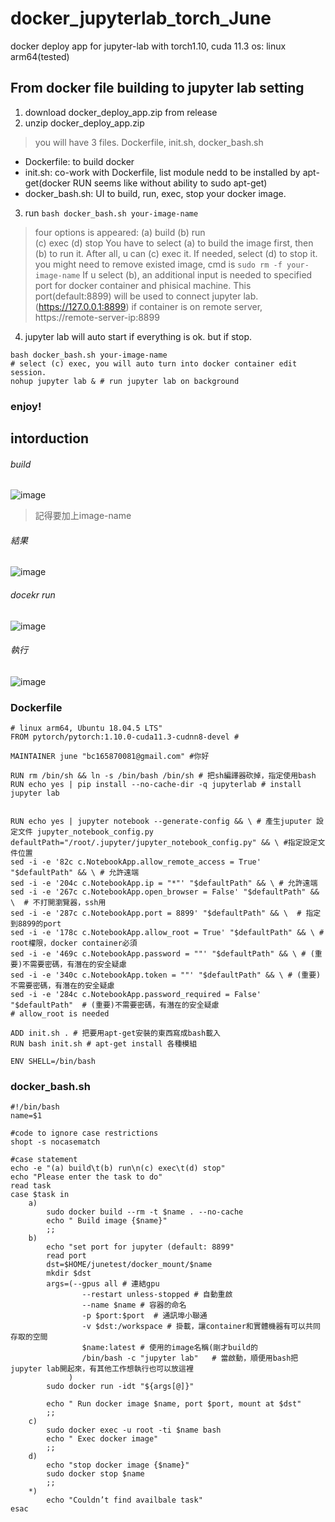 # docker_jupyterlab_torch_June
docker deploy app for jupyter-lab with torch1.10, cuda 11.3 
os: linux arm64(tested)

## From docker file building to jupyter lab setting
1. download docker_deploy_app.zip from release
2. unzip docker_deploy_app.zip
> you will have 3 files. Dockerfile, init.sh, docker_bash.sh
- Dockerfile: to build docker
- init.sh: co-work with Dockerfile, list module nedd to be installed by apt-get(docker RUN seems like without ability to sudo apt-get)
- docker_bash.sh: UI to build, run, exec, stop your docker image.
3. run `bash docker_bash.sh your-image-name`
> four options is appeared:
(a) build       (b) run                                                                                                 
(c) exec        (d) stop
> You have to select (a) to build the image first, then (b) to run it. After all, u can (c) exec it. If needed, select (d) to stop it. 
> you might need to remove existed image, cmd is `sudo rm -f your-image-name`
> If u select (b), an additional input is needed to specified port for docker container and phisical machine. This port(default:8899) will be used to connect jupyter lab. (https://127.0.0.1:8899) 
  > if container is on remote server, https://remote-server-ip:8899
4. jupyter lab will auto start if everything is ok. but if stop.
```
bash docker_bash.sh your-image-name
# select (c) exec, you will auto turn into docker container edit session.
nohup jupyter lab & # run jupyter lab on background
```

### enjoy!


## intorduction
###### build
![image](https://user-images.githubusercontent.com/32012425/204074320-bbc707fe-d426-465e-b15f-23d713e39da0.png)
> 記得要加上image-name
###### 結果
![image](https://user-images.githubusercontent.com/32012425/204074545-1d238670-3197-4bb0-a1e6-6257899acb77.png)
###### docekr run
![image](https://user-images.githubusercontent.com/32012425/204074556-30011adc-fd16-4d43-a385-817474f063bd.png)
###### 執行
![image](https://user-images.githubusercontent.com/32012425/204074578-f222ff69-fdb8-4fe7-9d66-4dc1bb168f2d.png)


### Dockerfile 
```
# linux arm64, Ubuntu 18.04.5 LTS"
FROM pytorch/pytorch:1.10.0-cuda11.3-cudnn8-devel #

MAINTAINER june "bc165870081@gmail.com" #你好

RUN rm /bin/sh && ln -s /bin/bash /bin/sh # 把sh編譯器砍掉，指定使用bash
RUN echo yes | pip install --no-cache-dir -q jupyterlab # install jupyter lab


RUN echo yes | jupyter notebook --generate-config && \ # 產生juputer 設定文件 jupyter_notebook_config.py
defaultPath="/root/.jupyter/jupyter_notebook_config.py" && \ #指定設定文件位置
sed -i -e '82c c.NotebookApp.allow_remote_access = True' "$defaultPath" && \ # 允許遠端
sed -i -e '204c c.NotebookApp.ip = "*"' "$defaultPath" && \ # 允許遠端
sed -i -e '267c c.NotebookApp.open_browser = False' "$defaultPath" && \  # 不打開瀏覽器，ssh用
sed -i -e '287c c.NotebookApp.port = 8899' "$defaultPath" && \  # 指定到8899的port
sed -i -e '178c c.NotebookApp.allow_root = True' "$defaultPath" && \ # root權限，docker container必須
sed -i -e '469c c.NotebookApp.password = ""' "$defaultPath" && \ # (重要)不需要密碼，有潛在的安全疑慮
sed -i -e '340c c.NotebookApp.token = ""' "$defaultPath" && \ # (重要)不需要密碼，有潛在的安全疑慮
sed -i -e '284c c.NotebookApp.password_required = False' "$defaultPath"  # (重要)不需要密碼，有潛在的安全疑慮
# allow_root is needed

ADD init.sh . # 把要用apt-get安裝的東西寫成bash載入
RUN bash init.sh # apt-get install 各種模組

ENV SHELL=/bin/bash
```

### docker_bash.sh
```
#!/bin/bash
name=$1

#code to ignore case restrictions
shopt -s nocasematch

#case statement
echo -e "(a) build\t(b) run\n(c) exec\t(d) stop"
echo "Please enter the task to do"
read task
case $task in
	a)
		sudo docker build --rm -t $name . --no-cache
		echo " Build image {$name}"
		;;
	b)
		echo "set port for jupyter (default: 8899"		
		read port
		dst=$HOME/junetest/docker_mount/$name
		mkdir $dst
        args=(--gpus all # 連結gpu
                --restart unless-stopped # 自動重啟
		       	--name $name # 容器的命名
                -p $port:$port  # 通訊埠小聯通
                -v $dst:/workspace # 掛載，讓container和實體機器有可以共同存取的空間
		       	$name:latest # 使用的image名稱(剛才build的
		       	/bin/bash -c "jupyter lab"   # 當啟動，順便用bash把jupyter lab開起來，有其他工作想執行也可以放這裡
             )
        sudo docker run -idt "${args[@]}"

		echo " Run docker image $name, port $port, mount at $dst"
		;;
	c)
		sudo docker exec -u root -ti $name bash
		echo " Exec docker image"
		;;
	d)
		echo "stop docker image {$name}"
		sudo docker stop $name
		;;
	*)
		echo "Couldn’t find availbale task"
esac
```
